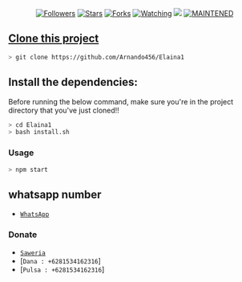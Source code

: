 
<p align="center">
<a href="https://github.com/Arnando456/followers"><img title="Followers" src="https://img.shields.io/github/followers/Arnando456?color=blue&style=flat-square"></a>
<a href="https://github.com/Arnando456/Elaina1/stargazers/"><img title="Stars" src="https://img.shields.io/github/stars/Arnando456/Elaina1?color=red&style=flat-square"></a>
<a href="https://github.com/Arnando456/Elaina1/network/members"><img title="Forks" src="http://img.shields.io/github/forks/Arnando456/Elaina1?color=red&style=flat-square"></a>
<a href="https://github.com/Arnando456/Elaina1/watchers"><img title="Watching" src="https://img.shields.io/github/watchers/Arnando456/Elaina1?label=Watchers&color=blue&style=flat-square"></a>
<a href="https://hits.seeyoufarm.com"><img src="https://hits.seeyoufarm.com/api/count/incr/badge.svg?url=https%3A%2F%2Fgithub.com%2FArnando456%2FElaina1&count_bg=%2379C83D&title_bg=%23555555&icon=&icon_color=%23E7E7E7&title=Support&edge_flat=false"/></a>
<a href="#"><img title="MAINTENED" src="https://img.shields.io/badge/MAINTENED-YES-blue.svg"</a>
</p>

## Clone this project

```bash
> git clone https://github.com/Arnando456/Elaina1
```

## Install the dependencies:
Before running the below command, make sure you're in the project directory that
you've just cloned!!

```bash
> cd Elaina1
> bash install.sh
```

### Usage
```bash
> npm start
```



## whatsapp number
* [`WhatsApp`](wa.me/6281534162316)
### Donate
* [`Saweria`](https://saweria.co/mrg108p)
* [`Dana : +6281534162316`]
* [`Pulsa : +6281534162316`]
